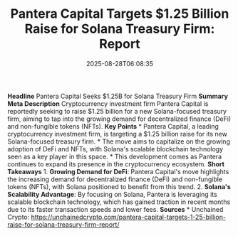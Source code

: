 ﻿---
title: "Pantera Capital Targets $1.25 Billion Raise for Solana Treasury Firm: Report"
date: "2025-08-28T06:08:35"
category: "Markets"
summary: ""
slug: "pantera capital targets 125 billion raise for solana treasur"
source_urls:
  - "https://unchainedcrypto.com/pantera-capital-targets-1-25-billion-raise-for-solana-treasury-firm-report/"
seo:
  title: "Pantera Capital Targets $1.25 Billion Raise for Solana Treasury Firm: Report | Hash n Hedge"
  description: ""
  keywords: ["news", "markets", "brief"]
---
**Headline** Pantera Capital Seeks $1.25B for Solana Treasury Firm  **Summary Meta Description** Cryptocurrency investment firm Pantera Capital is reportedly seeking to raise $1.25 billion for a new Solana-focused treasury firm, aiming to tap into the growing demand for decentralized finance (DeFi) and non-fungible tokens (NFTs).  **Key Points**  * Pantera Capital, a leading cryptocurrency investment firm, is targeting a $1.25 billion raise for its new Solana-focused treasury firm. * The move aims to capitalize on the growing adoption of DeFi and NFTs, with Solana's scalable blockchain technology seen as a key player in this space. * This development comes as Pantera continues to expand its presence in the cryptocurrency ecosystem.  **Short Takeaways**  1. **Growing Demand for DeFi**: Pantera Capital's move highlights the increasing demand for decentralized finance (DeFi) and non-fungible tokens (NFTs), with Solana positioned to benefit from this trend. 2. **Solana's Scalability Advantage**: By focusing on Solana, Pantera is leveraging its scalable blockchain technology, which has gained traction in recent months due to its faster transaction speeds and lower fees.  **Sources** * Unchained Crypto: https://unchainedcrypto.com/pantera-capital-targets-1-25-billion-raise-for-solana-treasury-firm-report/ 
